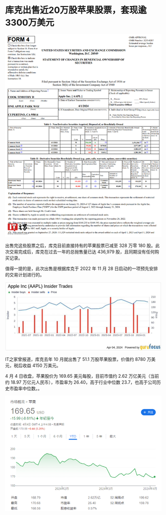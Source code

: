 # 库克出售近20万股苹果股票，套现逾3300万美元

![cd153945f8d07da6315114db1d8c6a9f.jpg](https://raw.githubusercontent.com/qqhsx/qqnews_image/main/2024/04/04/库克出售近20万股苹果股票，套现逾3300万美元/cd153945f8d07da6315114db1d8c6a9f.jpg)

出售完这些股票之后，库克目前直接持有的苹果股票已减至 328 万零 180 股。此次交易完成后，库克在过去一年的总抛售量已达 436,979
股，且同期没有任何购买记录。

值得一提的是，此次出售是根据库克于 2022 年 11 月 28 日启动的一项预先安排的交易计划进行的。

![182337b946b6b9bf4c9cfa4e88421661.jpg](https://raw.githubusercontent.com/qqhsx/qqnews_image/main/2024/04/04/库克出售近20万股苹果股票，套现逾3300万美元/182337b946b6b9bf4c9cfa4e88421661.jpg)

IT之家曾报道，库克去年 10 月就出售了 51.1 万股苹果股票，价值约 8780 万美元，税后收益 4150 万美元。

4 月 4 日收盘，苹果股价为 169.65 美元每股，目前市值约 2.62 万亿美元（当前约 18.97 万亿元人民币），市盈率为
26.40，高于行业中位数 23.7，也高于公司历史市盈率中位数。。

![213809adb0563f706f3789c6544c8276.jpg](https://raw.githubusercontent.com/qqhsx/qqnews_image/main/2024/04/04/库克出售近20万股苹果股票，套现逾3300万美元/213809adb0563f706f3789c6544c8276.jpg)

